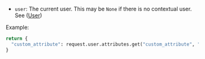 -   `user`: The current user. This may be `None` if there is no contextual user. See ([User](../user-group/user/indexmd#object-attributes))

Example:

```python
return {
  "custom_attribute": request.user.attributes.get("custom_attribute", "default"),
}
```
